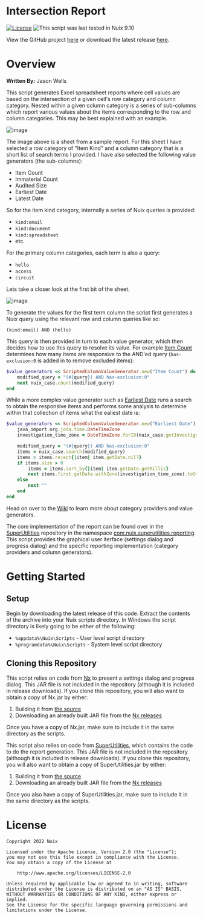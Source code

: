 Intersection Report
===================

[![License](https://img.shields.io/badge/License-Apache%202.0-blue.svg)](http://www.apache.org/licenses/LICENSE-2.0) ![This script was last tested in Nuix 9.10](https://img.shields.io/badge/Script%20Tested%20in%20Nuix-9.10-green.svg)

View the GitHub project [here](https://github.com/Nuix/Intersection-Report) or download the latest release [here](https://github.com/Nuix/Intersection-Report/releases).

# Overview

**Written By:** Jason Wells

This script generates Excel spreadsheet reports where cell values are based on the intersection of a given cell's row category and column category.  Nested within a given column category is a series of sub-columns which report various values about the items corresponding to the row and column categories.  This may be best explained with an example.

![image](https://user-images.githubusercontent.com/11775738/50987968-e54f4f80-14bf-11e9-83f7-fe5c7976509d.png)

The image above is a sheet from a sample report.  For this sheet I have selected a row category of "Item Kind" and a column category that is a short list of search terms I provided.  I have also selected the following value generators (the sub-columns):
- Item Count
- Immaterial Count
- Audited Size
- Earliest Date
- Latest Date

So for the item kind category, internally a series of Nuix queries is provided:
- `kind:email`
- `kind:document`
- `kind:spreadsheet`
- etc.

For the primary column categories, each term is also a query:
- `hello`
- `access`
- `circuit`

Lets take a closer look at the first bit of the sheet.

![image](https://user-images.githubusercontent.com/11775738/50988520-b639dd80-14c1-11e9-834e-8197d6709cca.png)

To generate the values for the first term column the script first generates a Nuix query using the relevant row and column queries like so:

`(kind:email) AND (hello)`

This query is then provided in turn to each value generator, which then decides how to use this query to resolve its value.  For example [Item Count](https://github.com/Nuix/Intersection-Report/blob/master/Ruby/IntersectionReport.nuixscript/ValueGenerators/ItemCountGenerator.rb) determines how many items are responsive to the AND'ed query (`has-exclusion:0` is added in to remove excluded items):

```ruby
$value_generators << ScriptedColumnValueGenerator.new("Item Count") do |nuix_case,query|
	modified_query = "(#{query}) AND has-exclusion:0"
	next nuix_case.count(modified_query)
end
```

While a more complex value generator such as [Earliest Date](https://github.com/Nuix/Intersection-Report/blob/master/Ruby/IntersectionReport.nuixscript/ValueGenerators/EarliestDateGenerator.rb) runs a search to obtain the responsive items and performs some analysis to determine within that collection of items what the ealiest date is:

```ruby
$value_generators << ScriptedColumnValueGenerator.new("Earliest Date") do |nuix_case,query|
	java_import org.joda.time.DateTimeZone
	investigation_time_zone = DateTimeZone.forID(nuix_case.getInvestigationTimeZone)

	modified_query = "(#{query}) AND has-exclusion:0"
	items = nuix_case.search(modified_query)
	items = items.reject{|item| item.getDate.nil?}
	if items.size > 0
		items = items.sort_by{|item| item.getDate.getMillis}
		next items.first.getDate.withZone(investigation_time_zone).toString("YYYY/MM/dd")
	else
		next ""
	end
end
```

Head on over to the [Wiki](https://github.com/Nuix/Intersection-Report/wiki) to learn more about category providers and value generators.

The core implementation of the report can be found over in the [SuperUtilities](https://github.com/Nuix/SuperUtilities) repository in the namespace [com.nuix.superutilities.reporting](https://github.com/Nuix/SuperUtilities/tree/master/Java/src/main/java/com/nuix/superutilities/reporting).  This script provides the graphical user iterface (settings dialog and progress dialog) and the specific reporting implementation (category providers and column generators).

# Getting Started

## Setup

Begin by downloading the latest release of this code.  Extract the contents of the archive into your Nuix scripts directory.  In Windows the script directory is likely going to be either of the following:

- `%appdata%\Nuix\Scripts` - User level script directory
- `%programdata%\Nuix\Scripts` - System level script directory

## Cloning this Repository

This script relies on code from [Nx](https://github.com/Nuix/Nx) to present a settings dialog and progress dialog.  This JAR file is not included in the repository (although it is included in release downloads).  If you clone this repository, you will also want to obtain a copy of Nx.jar by either:
1. Building it from [the source](https://github.com/Nuix/Nx)
2. Downloading an already built JAR file from the [Nx releases](https://github.com/Nuix/Nx/releases)

Once you have a copy of Nx.jar, make sure to include it in the same directory as the scripts.

This script also relies on code from [SuperUtilities](https://github.com/Nuix/SuperUtilities), which contains the code to do the report generation.  This JAR file is not included in the repository (although it is included in release downloads).  If you clone this repository, you will also want to obtain a copy of SuperUtilities.jar by either:
1. Building it from [the source](https://github.com/Nuix/SuperUtilities)
2. Downloading an already built JAR file from the [Nx releases](https://github.com/Nuix/SuperUtilities/releases)

Once you also have a copy of SuperUtilities.jar, make sure to include it in the same directory as the scripts.

# License

```
Copyright 2022 Nuix

Licensed under the Apache License, Version 2.0 (the "License");
you may not use this file except in compliance with the License.
You may obtain a copy of the License at

    http://www.apache.org/licenses/LICENSE-2.0

Unless required by applicable law or agreed to in writing, software
distributed under the License is distributed on an "AS IS" BASIS,
WITHOUT WARRANTIES OR CONDITIONS OF ANY KIND, either express or implied.
See the License for the specific language governing permissions and
limitations under the License.
```